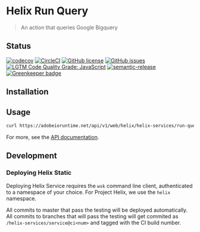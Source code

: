 # Helix Run Query
> An action that queries Google Bigquery
## Status
[![codecov](https://img.shields.io/codecov/c/github/adobe/helix-run-query.svg)](https://codecov.io/gh/adobe/helix-run-query)
[![CircleCI](https://img.shields.io/circleci/project/github/adobe/helix-run-query.svg)](https://circleci.com/gh/adobe/helix-run-query)
[![GitHub license](https://img.shields.io/github/license/adobe/helix-run-query.svg)](https://github.com/adobe/helix-run-query/blob/master/LICENSE.txt)
[![GitHub issues](https://img.shields.io/github/issues/adobe/helix-run-query.svg)](https://github.com/adobe/helix-run-query/issues)
[![LGTM Code Quality Grade: JavaScript](https://img.shields.io/lgtm/grade/javascript/g/adobe/helix-run-query.svg?logo=lgtm&logoWidth=18)](https://lgtm.com/projects/g/adobe/helix-run-query)
[![semantic-release](https://img.shields.io/badge/%20%20%F0%9F%93%A6%F0%9F%9A%80-semantic--release-e10079.svg)](https://github.com/semantic-release/semantic-release) [![Greenkeeper badge](https://badges.greenkeeper.io/adobe/helix-run-query.svg)](https://greenkeeper.io/)

## Installation

## Usage

```bash
curl https://adobeioruntime.net/api/v1/web/helix/helix-services/run-query@v1/list-everything?limit=20
```

For more, see the [API documentation](docs/API.md).

## Development

### Deploying Helix Static

Deploying Helix Service requires the `wsk` command line client, authenticated to a namespace of your choice. For Project Helix, we use the `helix` namespace.

All commits to master that pass the testing will be deployed automatically. All commits to branches that will pass the testing will get commited as `/helix-services/service@ci<num>` and tagged with the CI build number.
